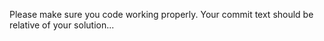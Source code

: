 Please make sure you code working properly.
Your commit text should be relative of your solution...
